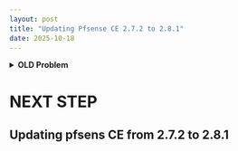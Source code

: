 ```yaml
---
layout: post
title: "Updating Pfsense CE 2.7.2 to 2.8.1"
date: 2025-10-18
---
```

<details > 
 <summary> <b>OLD Problem </b></summary> 
 <div markedown="1">
  
 # Booting to PFsense CE with a screen
 
At First i did a fresh installation of pfsense CE 2.7.2 on my HP Microserver Gen 10 plus,<br> 
I noticed when i reboot the device i needed a **monitor so he can boot up to pfsense**,

<p align="center">
  <img src="/assets/images/pfsense-reboot-pb.jpeg" alt="pfsense boot problem">
</p>

## Solution

So the solution i came up with is to update the system rom firmware using HPE officielle site.
Before i had **U48 2.18 6/24/2020** firmware version, now i have the latest version **U48 3.70 08/08/2025** 

### Update System ROM Firmware 

#### Step 1 

Download the correct version from the officiel website of the manufacture. for me was HPE Microserver Gen 10 plus, <a href = "https://support.hpe.com/connect/s/softwaredetails?language=en_US&collectionId=MTX-b8b6b31789ce4119&tab=releaseNotes"> click here. </a> 

After downloading the firmware file .fwpkg, put it in a flash drive and plug it into the physical hardware.

#### Step 2

> **note :** make sure you have stable power supply or UPS, in case the power gone.
>  you don't want to stop the progress of updating the firmware it is "very dangerous".

```bash
bios -> F9 system utilities -> Embadded Applications -> System ROM -> Select File -> start update
```
### Conclusion 
After finally updating the system rom firmware to the latest version, now you will not have the issue of booting without a screen.
> **issue** i still got to update the Server Platform Services (SPS) from 5.01.03.94.0 to 5.01.05.103.0,
>  But i didn't find how, i couldn't find the SPS update console?
<p align="center"><img src="/assets/images/pfsense-SPS.jpeg" alt="Pfsense SPS"></p> 
</div>
</details>


# NEXT STEP 
## Updating pfsens CE from 2.7.2 to 2.8.1
